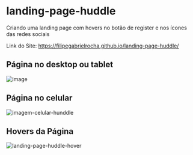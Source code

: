 # landing-page-huddle
 Criando uma landing page com hovers no botão de register e nos ícones das redes sociais
 
 Link do Site: https://filipegabrielrocha.github.io/landing-page-huddle/
## Página no desktop ou tablet
![image](https://user-images.githubusercontent.com/94459039/216764318-7d1d6c79-7126-4d8b-a23c-4482c07539bc.png)
## Página no celular
![imagem-celular-hunddle](https://user-images.githubusercontent.com/94459039/216765550-5a807082-0618-4ea4-970c-919e520e87f6.png)
## Hovers da Página
![landing-page-huddle-hover](https://user-images.githubusercontent.com/94459039/216766116-da92a60a-c6d4-468a-9fb3-93ddd7e62485.jpg)
